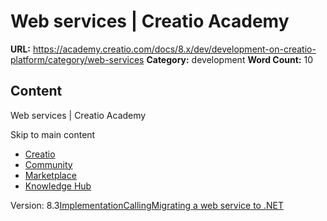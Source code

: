 # Web services | Creatio Academy

**URL:**
https://academy.creatio.com/docs/8.x/dev/development-on-creatio-platform/category/web-services
**Category:** development **Word Count:** 10

## Content

Web services | Creatio Academy

Skip to main content

- [Creatio](https://www.creatio.com/)
- [Community](https://community.creatio.com/)
- [Marketplace](https://marketplace.creatio.com/)
- [Knowledge Hub](https://knowledge-hub.creatio.com/)

Version:
8.3[Implementation](/docs/8.x/dev/development-on-creatio-platform/category/implementation)[Calling](/docs/8.x/dev/development-on-creatio-platform/category/calling)[Migrating a web service to .NET](/docs/8.x/dev/development-on-creatio-platform/back-end-development/web-services/migrating)
